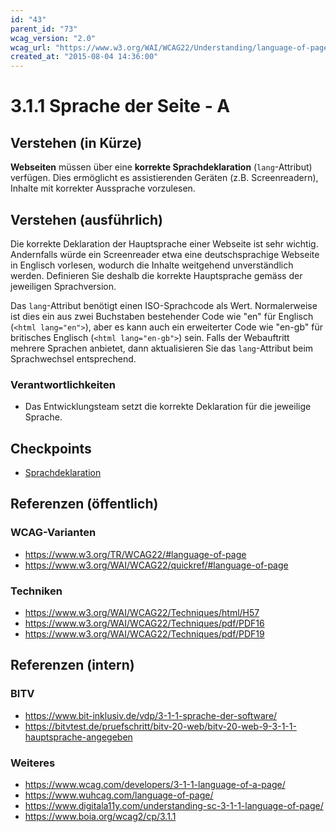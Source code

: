 ```yaml
---
id: "43"
parent_id: "73"
wcag_version: "2.0"
wcag_url: "https://www.w3.org/WAI/WCAG22/Understanding/language-of-page.html"
created_at: "2015-08-04 14:36:00"
---
```


# 3.1.1 Sprache der Seite - A

## Verstehen (in Kürze)

**Webseiten** müssen über eine **korrekte Sprachdeklaration** (`lang`-Attribut) verfügen. Dies ermöglicht es assistierenden Geräten (z.B. Screenreadern), Inhalte mit korrekter Aussprache vorzulesen.

## Verstehen (ausführlich)

Die korrekte Deklaration der Hauptsprache einer Webseite ist sehr wichtig. Andernfalls würde ein Screenreader etwa eine deutschsprachige Webseite in Englisch vorlesen, wodurch die Inhalte weitgehend unverständlich werden. Definieren Sie deshalb die korrekte Hauptsprache gemäss der jeweiligen Sprachversion.

Das `lang`-Attribut benötigt einen ISO-Sprachcode als Wert. Normalerweise ist dies ein aus zwei Buchstaben bestehender Code wie "en" für Englisch (`<html lang="en">`), aber es kann auch ein erweiterter Code wie "en-gb" für britisches Englisch (`<html lang="en-gb">`) sein. Falls der Webauftritt mehrere Sprachen anbietet, dann aktualisieren Sie das `lang`-Attribut beim Sprachwechsel entsprechend.

### Verantwortlichkeiten

- Das Entwicklungsteam setzt die korrekte Deklaration für die jeweilige Sprache.

## Checkpoints

- [Sprachdeklaration](sprachdeklaration)

## Referenzen (öffentlich)

### WCAG-Varianten
- <https://www.w3.org/TR/WCAG22/#language-of-page>
- <https://www.w3.org/WAI/WCAG22/quickref/#language-of-page>

### Techniken
- <https://www.w3.org/WAI/WCAG22/Techniques/html/H57>
- <https://www.w3.org/WAI/WCAG22/Techniques/pdf/PDF16>
- <https://www.w3.org/WAI/WCAG22/Techniques/pdf/PDF19>

## Referenzen (intern)

### BITV
- <https://www.bit-inklusiv.de/vdp/3-1-1-sprache-der-software/>
- <https://bitvtest.de/pruefschritt/bitv-20-web/bitv-20-web-9-3-1-1-hauptsprache-angegeben>

### Weiteres
- <https://www.wcag.com/developers/3-1-1-language-of-a-page/>
- <https://www.wuhcag.com/language-of-page/>
- <https://www.digitala11y.com/understanding-sc-3-1-1-language-of-page/>
- <https://www.boia.org/wcag2/cp/3.1.1>